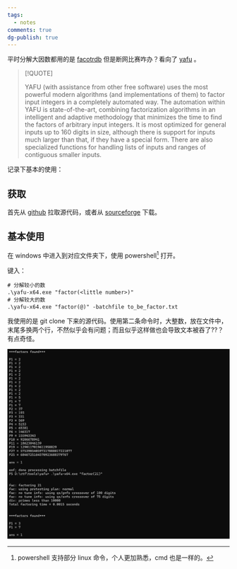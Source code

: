 ```yaml
---
tags:
  - notes
comments: true
dg-publish: true
---
```


平时分解大因数都用的是 [facotrdb](https://factordb.com/) 但是断网比赛咋办？看向了 [yafu](https://github.com/bbuhrow/yafu) 。

> [!QUOTE]
>
> YAFU (with assistance from other free software) uses the most powerful modern algorithms (and implementations of them) to factor input integers in a  completely automated way.  The automation within YAFU is state-of-the-art,  combining factorization algorithms in an intelligent and adaptive methodology  that minimizes the time to find the factors of arbitrary input integers.   It is most optimized for general inputs up to 160 digits in size, although  there is support for inputs much larger than that, if they have a special  form.  There are also specialized functions for handling  lists of inputs and  ranges of contiguous smaller inputs.

记录下基本的使用：

## 获取

首先从 [github](https://github.com/bbuhrow/yafu) 拉取源代码，或者从 [sourceforge](https://sourceforge.net/projects/yafu/) 下载。

## 基本使用

在 windows 中进入到对应文件夹下，使用 powershell[^1] 打开。

键入：

```shell
# 分解较小的数
.\yafu-x64.exe "factor(<little number>)"
# 分解较大的数
.\yafu-x64.exe "factor(@)" -batchfile to_be_factor.txt
```

我使用的是 git clone 下来的源代码。使用第二条命令时，大整数，放在文件中，末尾多换两个行，不然似乎会有问题；而且似乎这样做也会导致文本被吞了??？有点奇怪。

[^1]: powershell 支持部分 linux 命令，个人更加熟悉，cmd 也是一样的。

![](attachments/yafu.png)